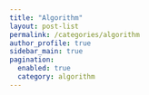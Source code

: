 ```yaml
---
title: "Algorithm"
layout: post-list
permalink: /categories/algorithm
author_profile: true
sidebar_main: true
pagination: 
  enabled: true
  category: algorithm
---
```

